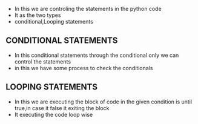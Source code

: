 - In this we are controling the statements in the python code 
- It as the two types 
- conditional,Looping statements

## CONDITIONAL STATEMENTS

- In this  conditional statements through the conditional only we can control the statements
- in this we have some process to check the conditionals

## LOOPING STATEMENTS

- In this we are executing the block of code in the given condition is until true,in case it false it exiting the block 
- It executing the code loop wise
